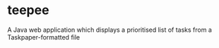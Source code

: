 teepee
======

A Java web application which displays a prioritised list of tasks from a Taskpaper-formatted file